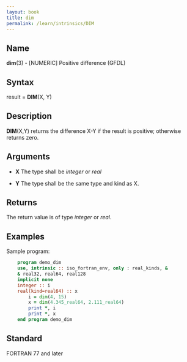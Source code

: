 ```yaml
---
layout: book
title: dim
permalink: /learn/intrinsics/DIM
---
```

## __Name__

__dim__(3) - \[NUMERIC\] Positive difference
(GFDL)

## __Syntax__

result = __DIM__(X, Y)

## __Description__

__DIM__(X,Y) returns the difference X-Y if the result is positive;
otherwise returns zero.

## __Arguments__

  - __X__
    The type shall be _integer_ or _real_

  - __Y__
    The type shall be the same type and kind as X.

## __Returns__

The return value is of type _integer_ or _real_.

## __Examples__

Sample program:

```fortran
    program demo_dim
    use, intrinsic :: iso_fortran_env, only : real_kinds, &
    & real32, real64, real128
    implicit none
    integer :: i
    real(kind=real64) :: x
        i = dim(4, 15)
        x = dim(4.345_real64, 2.111_real64)
        print *, i
        print *, x
    end program demo_dim
```

## __Standard__

FORTRAN 77 and later
